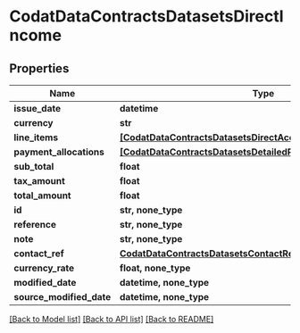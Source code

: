 # CodatDataContractsDatasetsDirectIncome


## Properties
Name | Type | Description | Notes
------------ | ------------- | ------------- | -------------
**issue_date** | **datetime** |  | 
**currency** | **str** |  | 
**line_items** | [**[CodatDataContractsDatasetsDirectAccountTransactionLineItem]**](CodatDataContractsDatasetsDirectAccountTransactionLineItem.md) |  | 
**payment_allocations** | [**[CodatDataContractsDatasetsDetailedPaymentAllocation]**](CodatDataContractsDatasetsDetailedPaymentAllocation.md) |  | 
**sub_total** | **float** |  | 
**tax_amount** | **float** |  | 
**total_amount** | **float** |  | 
**id** | **str, none_type** |  | [optional] 
**reference** | **str, none_type** |  | [optional] 
**note** | **str, none_type** |  | [optional] 
**contact_ref** | [**CodatDataContractsDatasetsContactRef**](CodatDataContractsDatasetsContactRef.md) |  | [optional] 
**currency_rate** | **float, none_type** |  | [optional] 
**modified_date** | **datetime, none_type** |  | [optional] 
**source_modified_date** | **datetime, none_type** |  | [optional] 

[[Back to Model list]](../README.md#documentation-for-models) [[Back to API list]](../README.md#documentation-for-api-endpoints) [[Back to README]](../README.md)


